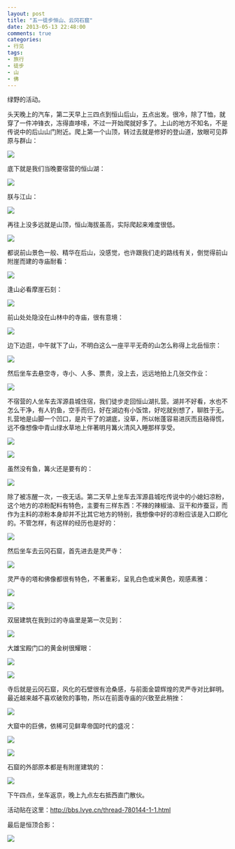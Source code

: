 ```yaml
---
layout: post
title: "五一徒步恒山、云冈石窟"
date: 2013-05-13 22:48:00
comments: true
categories:
- 行见
tags:
- 旅行
- 徒步
- 山
- 佛
---
```


绿野的活动。

头天晚上的汽车，第二天早上三四点到恒山后山，五点出发。很冷，除了T恤，就穿了一件冲锋衣，冻得直哆嗦，不过一开始爬就好多了。上山的地方不知名，不是传说中的后山山门附近。爬上第一个山顶，转过去就是修好的登山道，放眼可见莽原与群山：

![](http://pic.yupoo.com/leninlee/CPoYJnD5/medium.jpg)

底下就是我们当晚要宿营的恒山湖：

![](http://pic.yupoo.com/leninlee/CPoY6mqe/medium.jpg)

朕与江山：

![](http://pic.yupoo.com/leninlee/CPoYL2y8/medium.jpg)

再往上没多远就是山顶，恒山海拔虽高，实际爬起来难度很低。

![](http://pic.yupoo.com/leninlee/CPoY7nK3/medium.jpg)

都说前山景色一般、精华在后山，没感觉，也许跟我们走的路线有关，倒觉得前山附崖而建的寺庙耐看：

![](http://pic.yupoo.com/leninlee/CPoYLtQX/medium.jpg)

逢山必看摩崖石刻：

![](http://pic.yupoo.com/leninlee/CPoYLZh3/medium.jpg)

前山处处隐没在山林中的寺庙，很有意境：

![](http://pic.yupoo.com/leninlee/CPoYN4k9/medium.jpg)

边下边逛，中午就下了山，不明白这么一座平平无奇的山怎么称得上北岳恒宗：

![](http://pic.yupoo.com/leninlee/CPoYNuyE/medium.jpg)

然后坐车去悬空寺，寺小、人多、票贵，没上去，远远地拍上几张交作业：

![](http://pic.yupoo.com/leninlee/CPoYNRPW/medium.jpg)

不宿营的人坐车去浑源县城住宿，我们徒步走回恒山湖扎营。湖并不好看，水也不怎么干净，有人钓鱼，空手而归，好在湖边有小饭馆，好吃就别想了，聊胜于无。扎营地是山脚一个凹口，是片干了的湖底，没草，所以帐蓬容易进灰而且硌得慌，远不像想像中青山绿水草地上伴著明月篝火清风入睡那样享受。

![](http://pic.yupoo.com/leninlee/CPoYbD6g/medium.jpg)

![](http://pic.yupoo.com/leninlee/CPoYQ2bn/medium.jpg)

虽然没有鱼，篝火还是要有的：

![](http://pic.yupoo.com/leninlee/CRfxM4Tt/medium.jpg)

除了被冻醒一次，一夜无话。第二天早上坐车去浑源县城吃传说中的小媳妇凉粉，这个地方的凉粉配料有特色，主要有三样东西：不辣的辣椒油、豆干和炸蚕豆，而作为主料的凉粉本身却并不比其它地方的特别，我想像中好的凉粉应该是入口即化的。不管怎样，有这样的经历也是好的：

![](http://pic.yupoo.com/leninlee/CPoYPP7x/medium.jpg)

然后坐车去云冈石窟，首先进去是灵严寺：

![](http://pic.yupoo.com/leninlee/CPoYQvF7/medium.jpg)

灵严寺的塔和佛像都很有特色，不著重彩，呈乳白色或米黄色，观感素雅：

![](http://pic.yupoo.com/leninlee/CPoYQYOZ/medium.jpg)

![](http://pic.yupoo.com/leninlee/CPoYTaPo/medium.jpg)

双层建筑在我到过的寺庙里是第一次见到：

![](http://pic.yupoo.com/leninlee/CPoYejCS/medium.jpg)

大雄宝殿门口的黄金树很耀眼：

![](http://pic.yupoo.com/leninlee/CPoYSJjP/medium.jpg)

![](http://pic.yupoo.com/leninlee/CPoYTxWt/medium.jpg)

寺后就是云冈石窟，风化的石壁很有沧桑感，与前面金碧辉煌的灵严寺对比鲜明。最近越来越不喜欢破败的事物，所以在前面寺庙的兴致至此稍挫：

![](http://pic.yupoo.com/leninlee/CPoYU1AP/medium.jpg)

大窟中的巨佛，依稀可见鲜卑帝国时代的盛况：

![](http://pic.yupoo.com/leninlee/CPoYUUrh/medium.jpg)

![](http://pic.yupoo.com/leninlee/CPoYW8Is/medium.jpg)

石窟的外部原本都是有附崖建筑的：

![](http://pic.yupoo.com/leninlee/CPoYVmSI/medium.jpg)

下午四点，坐车返京，晚上九点左右抵西直门散伙。

活动贴在这里：http://bbs.lvye.cn/thread-780144-1-1.html

最后是恒顶合影：

![](http://pic.yupoo.com/leninlee/CRyeLPEh/medium.jpg)
